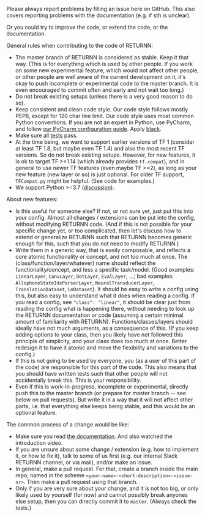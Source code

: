 Please always report problems by filling an issue here on GitHub.
This also covers reporting problems with the documentation (e.g. if sth is unclear).

Or you could try to improve the code, or extend the code, or the documentation.

General rules when contributing to the code of RETURNN:

* The master branch of RETURNN is considered as stable.
  Keep it that way.
  (This is for everything which is used by other people.
   If you work on some new experimental feature, which would not affect other people,
   or other people are well aware of the current development on it,
   it's okay to push incomplete or experimental code to the master branch.
   It is even encouraged to commit often and early and not wait too long.)
* Do not break existing setups (unless there is a very good reason to do so).
* Keep consistent and clean code style.
  Our code style follows mostly PEP8, except for 120 char line limit.
  Our code style uses most common Python conventions.
  If you are not an expert in Python, use PyCharm,
  and follow [our PyCharm configuration guide](https://github.com/rwth-i6/returnn/wiki/PyCharm-Configuration).
  Apply [black](https://black.readthedocs.io/).
* Make sure all [tests](https://returnn.readthedocs.io/en/latest/advanced/test_suite.html) pass.
* At the time being, we want to support earlier versions of TF 1
  (consider at least TF 1.8, but maybe even TF 1.4)
  and also the most recent TF versions.
  So do not break existing setups.
  However, for new features, it is ok to target TF >=1.14
  (which already provides `tf.compat`),
  and in general to use newer TF features (even maybe TF >=2),
  as long as your new feature (new layer or so) is just optional.
  For older TF support, `TFCompat.py` might be helpful. (See code for examples.)
* We support Python >=3.7 ([discussion](https://github.com/rwth-i6/returnn/issues/487)).

About new features:

* Is this useful for someone else? If not, or not sure yet, just put this into your config.
  Almost all changes / extensions can be put into the config, without modifying RETURNN code.
  (And if this is not possible for your specific change yet, or too complicated,
   then let's discuss how to extend or generalize RETURNN
   such that RETURNN becomes generic enough for this,
   such that you do not need to modify RETURNN.)
* Write them in a generic way, that is easily composable,
  and reflects a core atomic functionality or concept,
  and not too much at once.
  The (class/function/layer/whatever) name should reflect
  the functionality/concept,
  and less a specific task/model.
  (Good examples: `LinearLayer`, `ConvLayer`, `DotLayer`, `EvalLayer`,  ...;
   bad examples: `AllophoneStateIdxParserLayer`, `NeuralTransducerLayer`,
   `TranslationDataset`, `LmDataset`).
  It should be easy to write a config using this,
  but also easy to understand what it does when reading a config.
  If you read a config, see `"class": "linear"`,
  it should be clear just from reading the config what is happening there,
  without needing to look up the RETURNN documentation or code
  (assuming a certain minimal amount of familiarity with RETURNN).
  Functions/classes/layers should ideally have not much arguments, as a consequence of this.
  (If you keep adding options to your class, then you likely have not followed this principle
   of simplicity, and your class does too much at once.
   Better redesign it to have it atomic and move the flexibility and variations to the config.)
* If this is not going to be used by everyone,
  you (as a user of this part of the code)
  are responsible for this part of the code.
  This also means that you should have written tests such that other people will not accidentally break this.
  This is your responsibility.
* Even if this is work-in-progress, incomplete or experimental,
  directly push this to the master branch
  (or prepare for master branch -- see below on pull requests).
  But write it in a way that it will not affect other parts,
  i.e. that everything else keeps being stable,
  and this would be an optional feature.

The common process of a change would be like:

* Make sure you read [the documentation](https://returnn.readthedocs.io/).
  And also watched the introduction video.
* If you are unsure about some change / extension
  (e.g. how to implement it, or how to fix it),
  talk to some of us first
  (e.g. our internal Slack RETURNN channel, or via mail),
  and/or make an issue.
* In general, make a pull request.
  For that, create a branch inside the main repo,
  named in the scheme `<your-name>-<short-description>-<issue-nr>`.
  Then make a pull request using that branch.
* Only if you are very sure about your change, and it is not too big,
  or only likely used by yourself (for now) and cannot possibly break anyones else setup,
  then you can directly commit it to `master`.
  (Always check the tests.)

